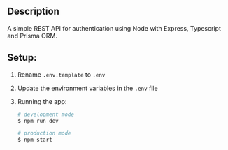 ## Description

A simple REST API for authentication using Node with Express, Typescript and Prisma ORM.

## Setup:

1. Rename `.env.template` to `.env`
1. Update the environment variables in the `.env` file
1. Running the app:

   ```bash
   # development mode
   $ npm run dev

   # production mode
   $ npm start
   ```
